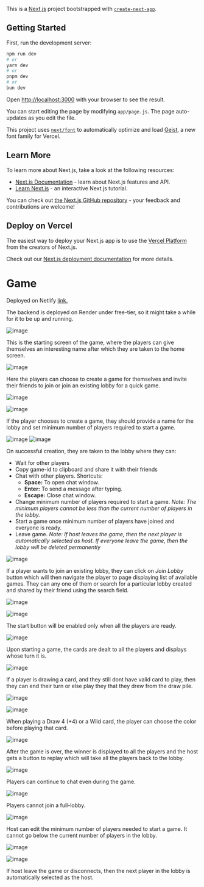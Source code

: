 This is a [Next.js](https://nextjs.org) project bootstrapped with [`create-next-app`](https://nextjs.org/docs/app/api-reference/cli/create-next-app).

## Getting Started

First, run the development server:

```bash
npm run dev
# or
yarn dev
# or
pnpm dev
# or
bun dev
```

Open [http://localhost:3000](http://localhost:3000) with your browser to see the result.

You can start editing the page by modifying `app/page.js`. The page auto-updates as you edit the file.

This project uses [`next/font`](https://nextjs.org/docs/app/building-your-application/optimizing/fonts) to automatically optimize and load [Geist](https://vercel.com/font), a new font family for Vercel.

## Learn More

To learn more about Next.js, take a look at the following resources:

- [Next.js Documentation](https://nextjs.org/docs) - learn about Next.js features and API.
- [Learn Next.js](https://nextjs.org/learn) - an interactive Next.js tutorial.

You can check out [the Next.js GitHub repository](https://github.com/vercel/next.js) - your feedback and contributions are welcome!

## Deploy on Vercel

The easiest way to deploy your Next.js app is to use the [Vercel Platform](https://vercel.com/new?utm_medium=default-template&filter=next.js&utm_source=create-next-app&utm_campaign=create-next-app-readme) from the creators of Next.js.

Check out our [Next.js deployment documentation](https://nextjs.org/docs/app/building-your-application/deploying) for more details.

# Game

Deployed on Netlify <a href="https://uno-multiplayer-game.netlify.app/">link.</a>

The backend is deployed on Render under free-tier, so it might take a while for it to be up and running.

![image](https://github.com/user-attachments/assets/667d4aac-70b2-4cd7-bf3e-af34e7377616)

This is the starting screen of the game, where the players can give themselves an interesting name after which they are taken to the home screen.

![image](https://github.com/user-attachments/assets/1bf726d6-be3a-4980-ba20-440a0190a0ec)

Here the players can choose to create a game for themselves and invite their friends to join or join an existing lobby for a quick game.

![image](https://github.com/user-attachments/assets/58cf466d-a667-4310-8343-4278dded4117)

![image](https://github.com/user-attachments/assets/4b9b65cc-d71b-4ca5-a8ac-ce3fa72faacf)

If the player chooses to create a game, they should provide a name for the lobby and set minimum number of players required to start a game.

![image](https://github.com/user-attachments/assets/9333cf99-7fdb-4da2-9287-d6150cc34289)
![image](https://github.com/user-attachments/assets/1fd03f55-86f4-40a2-a361-401f4d1f011e)

On successful creation, they are taken to the lobby where they can:

- Wait for other players
- Copy game-id to clipboard and share it with their friends
- Chat with other players.
Shortcuts:
    - <b>Space:</b> To open chat window.
    - <b>Enter:</b> To send a message after typing.
    - <b>Escape:</b> Close chat window.
- Change minimum number of players required to start a game. <i>Note: The minimum players cannot be less than the current number of players in the lobby.</i>
- Start a game once minimum number of players have joined and everyone is ready.
- Leave game. <i>Note: If host leaves the game, then the next player is automatically selected as host. If everyone leave the game, then the lobby will be deleted permanently</i>

![image](https://github.com/user-attachments/assets/703aef49-16f0-4222-ba15-ee5cbd1fe130)

If a player wants to join an existing lobby, they can click on <i> Join Lobby </i> button which will then navigate the player to page displaying list of available games. They can any one of them or search for a particular lobby created and shared by their friend using the search field.

![image](https://github.com/user-attachments/assets/2c59c3de-b088-4aa1-a1c1-e9a950ec9bc0)

![image](https://github.com/user-attachments/assets/20c45b6f-81b7-4e95-a802-b2aa73554426)

The start button will be enabled only when all the players are ready.

![image](https://github.com/user-attachments/assets/860f2e84-c8dc-4205-aead-6782fbb8cdea)

Upon starting a game, the cards are dealt to all the players and displays whose turn it is.

![image](https://github.com/user-attachments/assets/26a4f511-a105-443d-8607-4d977b0e932a)

If a player is drawing a card, and they still dont have valid card to play, then they can end their turn or else play they that they drew from the draw pile.

![image](https://github.com/user-attachments/assets/c81f0821-21cf-4c49-82db-0e86a36fdb3c)

![image](https://github.com/user-attachments/assets/08e0064b-adac-4f91-91b4-76b37de9d53a)

When playing a Draw 4 (+4) or a Wild card, the player can choose the color before playing that card.

![image](https://github.com/user-attachments/assets/5089d899-84f8-48eb-8e4c-5b8daef93fff)

After the game is over, the winner is displayed to all the players and the host gets a button to replay which will take all the players back to the lobby.

![image](https://github.com/user-attachments/assets/2bca4981-dba1-4ffb-ae7c-d2a174541818)

Players can continue to chat even during the game.

![image](https://github.com/user-attachments/assets/eb948394-5712-434b-acc8-44aa65aa320b)

Players cannot join a full-lobby.

![image](https://github.com/user-attachments/assets/a316f265-868a-4216-b5ec-444090ad1a3f)

Host can edit the minimum number of players needed to start a game. It cannot go below the current number of players in the lobby.

![image](https://github.com/user-attachments/assets/ee5e3640-2fb3-4945-83dc-347fd6256560)

![image](https://github.com/user-attachments/assets/6292d59e-f22a-42c7-a894-bd2fa491bdfd)

If host leave the game or disconnects, then the next player in the lobby is automatically selected as the host.





